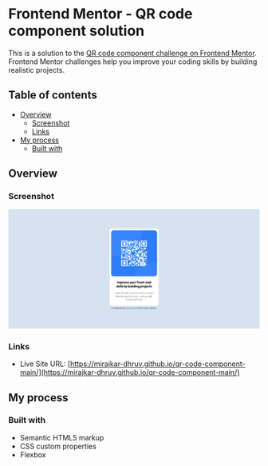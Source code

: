 # Frontend Mentor - QR code component solution

This is a solution to the [QR code component challenge on Frontend Mentor](https://www.frontendmentor.io/challenges/qr-code-component-iux_sIO_H). Frontend Mentor challenges help you improve your coding skills by building realistic projects.

## Table of contents

- [Overview](#overview)
  - [Screenshot](#screenshot)
  - [Links](#links)
- [My process](#my-process)
  - [Built with](#built-with)

## Overview

### Screenshot

![](./Screenshot.png)

### Links

- Live Site URL: [https://mirajkar-dhruv.github.io/qr-code-component-main/](https://mirajkar-dhruv.github.io/qr-code-component-main/)

## My process

### Built with

- Semantic HTML5 markup
- CSS custom properties
- Flexbox
